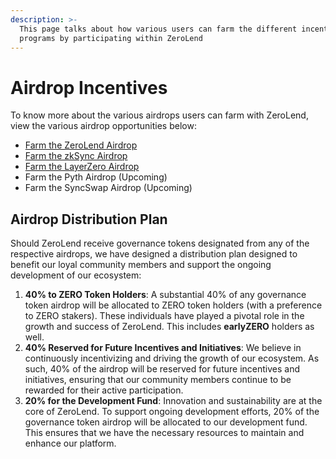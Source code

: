 ```yaml
---
description: >-
  This page talks about how various users can farm the different incentive
  programs by participating within ZeroLend
---
```


# Airdrop Incentives

To know more about the various airdrops users can farm with ZeroLend, view the various airdrop opportunities below:

* [Farm the ZeroLend Airdrop](zerolend-airdrop.md)
* [Farm the zkSync Airdrop](zksync-airdrop.md)
* [Farm the LayerZero Airdrop](layerzero-airdrop.md)
* Farm the Pyth Airdrop (Upcoming)
* Farm the SyncSwap Airdrop (Upcoming)

## **Airdrop Distribution Plan**

Should ZeroLend receive governance tokens designated from any of the respective airdrops, we have designed a distribution plan designed to benefit our loyal community members and support the ongoing development of our ecosystem:

1. **40% to ZERO Token Holders**: A substantial 40% of any governance token airdrop will be allocated to ZERO token holders (with a preference to ZERO stakers). These individuals have played a pivotal role in the growth and success of ZeroLend. This includes **earlyZERO** holders as well.
2. **40% Reserved for Future Incentives and Initiatives**: We believe in continuously incentivizing and driving the growth of our ecosystem. As such, 40% of the airdrop will be reserved for future incentives and initiatives, ensuring that our community members continue to be rewarded for their active participation.
3. **20% for the Development Fund**: Innovation and sustainability are at the core of ZeroLend. To support ongoing development efforts, 20% of the governance token airdrop will be allocated to our development fund. This ensures that we have the necessary resources to maintain and enhance our platform.
